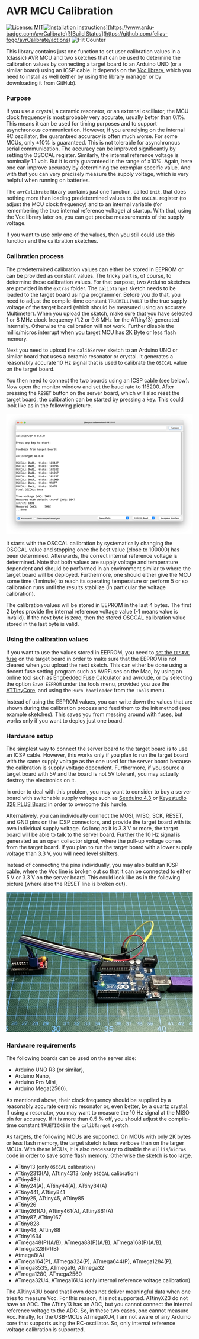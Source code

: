 # AVR MCU Calibration

[![License: MIT](https://img.shields.io/badge/License-MIT-blue.svg)](https://opensource.org/licenses/MIT)[![Installation instructions](https://www.ardu-badge.com/badge/avrCalibrate.svg?)](https://www.ardu-badge.com/avrCalibrate)[![Build Status](https://github.com/felias-fogg/avrCalibrate/workflows/LibraryBuild/badge.svg)](https://github.com/felias-fogg/avrCalibrate/actions)
![Hit Counter](https://visitor-badge.laobi.icu/badge?page_id=felias-fogg_avrCalibrate)

This library contains just one function to set user calibration values in a (classic) AVR MCU and two sketches that can be used to determine the calibration values by connecting a target board to an Arduino UNO (or a similar board) using an ICSP cable. It depends on the [*Vcc* library](https://github.com/felias-fogg/Vcc), which you need to install as well (either by using the library manager or by downloading it from GitHub).

### Purpose

If you use a crystal, a ceramic resonator, or an external oscillator, the MCU clock frequency is most probably very accurate, usually better than 0.1%. This means it can be used for timing purposes and to support asynchronous communication. However, if you are relying on the internal RC oscillator, the guaranteed accuracy is often much worse. For some MCUs, only ±10% is guaranteed. This is not tolerable for asynchronous serial communication. The accuracy can be improved significantly by setting the OSCCAL register. Similarly, the internal reference voltage is nominally 1.1 volt. But it is only guaranteed in the range of ±10%. Again, here one can improve accuracy by determining the exemplar specific value. And with that you can very precisely measure the supply voltage, which is very helpful when running on batteries. 

The `avrCalibrate` library contains just one function, called `init`, that does nothing more than loading predetermined values to the `OSCCAL` register (to adjust the MCU clock frequency) and to an internal variable (for remembering the true internal reference voltage) at startup. With that, using the Vcc library later on, you can get precise measurements of the supply voltage.

If you want to use only one of the values, then you still could use this function and the calibration sketches.


### Calibration process

The predetermined calibration values can either be stored in EEPROM or can be provided as constant values. The tricky part is, of course, to determine these calibration values. For that purpose, two Arduino sketches are provided in the `extras` folder. The `calibTarget` sketch needs to be loaded to the target board using a programmer. Before you do that, you need to adjust the compile-time constant `TRUEMILLIVOLT` to the true supply voltage of the target board (which should be measured using an accurate Multimeter). When you upload the sketch, make sure that you have selected 1 or 8 MHz clock frequency (1.2 or 9.6 MHz for the ATtiny13) generated internally. Otherwise the calibration will not work. Further disable the millis/micros interrupt when you target MCU has 2K Byte or less flash memory.

Next you need to upload the `calibServer` sketch to an Arduino UNO or similar board that uses a ceramic resonator or crystal. It generates a reasonably accurate 10 Hz signal that is used to calibrate the `OSCCAL` value on the target board. 

You then need to connect the two boards using an ICSP cable (see below). Now open the monitor window and set the baud rate to 115200. After pressing the `RESET` button on the server board, which will also reset the target board, the calibration can be started by pressing a key. This could look like as in the following picture. 

![](pics/calibServer.png)

It starts with the OSCCAL calibration by systematically changing the OSCCAL value and stopping once the best value (close to 100000) has been determined. Afterwards, the correct internal reference voltage is determined. Note that both values are supply voltage and temperature dependent and should be performed in an environment similar to where the target board will be deployed. Furthermore, one should either give the MCU some time (1 minute) to reach its operating temperature or perform 5 or so calibration runs until the results stabilize (in particular the voltage calibration). 

The calibration values will be stored in EEPROM in the last 4 bytes. The first 2 bytes provide the internal reference voltage value (-1 means value is invalid). If the next byte is zero, then the stored OSCCAL calibration value stored in the last byte is valid.

### Using the calibration values

If you want to use the values stored in EEPROM, you need to [set the `EESAVE` fuse](https://hinterm-ziel.de/index.php/2021/07/21/burnt-fuses-and-bricked-mcus/) on the target board in order to make sure that the EEPROM is not cleared when you upload the next sketch. This can either be done using a decent fuse setting program such as AVRFuses on the Mac, by using an online tool such as [Engbedded Fuse Calculator](https://www.engbedded.com/fusecalc/) and avrdude, or by selecting the option `Save EEPROM` under the tools menu, provided you use the [ATTinyCore](https://github.com/SpenceKonde/ATTinyCore), and using the `Burn bootloader` from the `Tools` menu.

Instead of using the EEPROM values, you can write down the values that are shown during the calibration process and feed them to the init method (see example sketches). This saves you from messing around with fuses, but works only if you want to deploy just one board.


### Hardware setup

The simplest way to connect the server board to the target board is to use an ICSP cable. However, this works only if you plan to run the target board with the same supply voltage as the one used for the server board because the calibration is supply voltage dependent. Furthermore, if you source a target board with 5V and the board is not 5V tolerant, you may actually destroy the electronics on it. 

In order to deal with this problem, you may want to consider to buy a server board with switchable supply voltage such as [Seeduino 4.3](https://www.seeedstudio.com/Seeeduino-V4-2-p-2517.html) or [Keyestudio 328 PLUS Board](https://wiki.keyestudio.com/KS0486_Keyestudio_PLUS_Development_Board_(Black_And_Eco-friendly)) in order to overcome this hurdle. 

Alternatively, you can individually connect the MOSI, MISO, SCK, RESET, and GND pins on the ICSP connectors, and provide the target board with its own individual supply voltage. As long as it is 3.3 V or more, the target board will be able to talk to the server board. Further the 10 Hz signal  is generated as an open collector signal, where the pull-up voltage comes from the target board. If you plan to run the target board with a lower supply voltage than 3.3 V, you will need level shifters.

Instead of connecting the pins individually, you may also build an ICSP cable, where the Vcc line is broken out so that it can be connected to either 5 V or 3.3 V on the server board. This could look like as in the following picture (where also the RESET line is broken out).

![ICSP cable with Vcc breakout](pics/ICSP.JPG)

### Hardware requirements

The following boards can be used on the server side:

* Arduino UNO R3 (or similar),
* Arduino Nano,
* Arduino Pro Mini,
* Arduino Mega(2560).

As mentioned above, their clock frequency should be supplied by a reasonably accurate ceramic resonator or, even better, by a quartz crystal. If using a resonator, you may want to measure the 10 Hz signal at the MISO pin for accuracy. If it is more than 0.5 % off, you should adjust the compile-time constant `TRUETICKS` in the `calibTarget` sketch.

As targets, the following MCUs are supported. On MCUs with only 2K bytes or less flash memory, the target sketch is less verbose than on the larger MCUs. With these MCUs, it is also necessary to disable the `millis`/`micros` code in order to save some flash memory. Otherwise the sketch is too large.

* ATtiny13 (only `OSCCAL` calibration)
* ATtiny2313(A), ATtiny4313 (only `OSCCAL` calibration)
* ~~ATtiny43U~~
* ATtiny24(A), ATtiny44(A), ATtiny84(A)
* ATtiny441, ATtiny841
* ATtiny25, ATtiny45, ATtiny85
* ATtiny26
* ATtiny261(A), ATtiny461(A), ATtiny861(A)
* ATtiny87, ATtiny167
* ATtiny828
* ATtiny48, ATtiny88
* ATtiny1634
* ATmega48(P)(A/B), ATmega88(P)(A/B), ATmega168(P)(A/B), ATmega328(P)(B)
* Atmega8(A)
* ATmega164(P), ATmega324(P), ATmega644(P), ATmega1284(P),     
* ATmega8535, ATmega16, ATmega32
* ATmega1280, ATmega2560
* ATmega32U4, ATmega16U4 (only internal reference voltage calibration)

The ATtiny43U board that I own does not deliver meaningful data when one tries to measure Vcc. For this reason, it is not supported. ATtinyX23 do not have an ADC. The ATtiny13 has an ADC, but you cannot connect the internal reference voltage to the ADC. So, in these two cases, one cannot measure Vcc. Finally, for the USB-MCUs ATmegaXU4, I am not aware of any Arduino core that supports using the RC-oscillator. So, only internal reference voltage calibration is supported.
